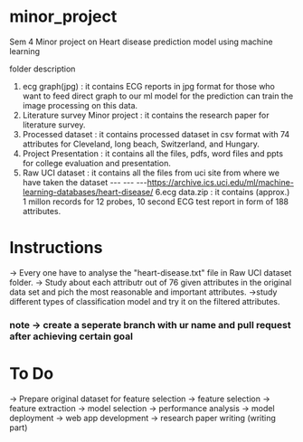# minor_project
 Sem 4 Minor project on Heart disease prediction model using machine learning

folder description
1. ecg graph(jpg) : it contains ECG reports in jpg format for those who want to feed direct graph to our ml model for the prediction can train the image processing on this data.
2. Literature survey Minor project : it contains the research paper for literature survey.
3. Processed dataset : it contains processed dataset in csv format with 74 attributes for Cleveland, long beach, Switzerland, and Hungary.
4. Project Presentation : it contains all the files, pdfs, word files and ppts for college evaluation and presentation.
5. Raw UCI dataset : it contains all the files from uci site from where we have taken the dataset --- --- ---https://archive.ics.uci.edu/ml/machine-learning-databases/heart-disease/
6.ecg data.zip : it contains (approx.) 1 millon records for 12 probes, 10 second ECG test report in form of 188 attributes.



# Instructions
->  Every one have to analyse the "heart-disease.txt" file in Raw UCI dataset folder.
-> Study about each attributr out of 76 given attributes in the original data set and pich the most reasonable and important attributes.
->study different types of classification  model and try it on the filtered attributes.
### note -> create a seperate branch with ur name and pull request after achieving certain goal


# To Do
-> Prepare original dataset for  feature selection
-> feature selection
-> feature extraction
-> model selection
-> performance analysis
-> model deployment
-> web app development
-> research paper writing (writing  part)